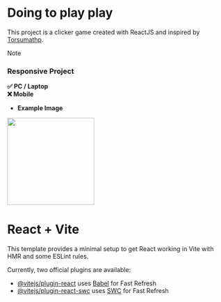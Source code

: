 # Doing to play play

This project is a clicker game created with ReactJS and inspired by [Torsumathp](https://github.com/Torsumathp/Doing_to_play_play).

> [!NOTE]
> ### Responsive Project
> 
> **✅ PC / Laptop** <br>
> **❌ Mobile**

- **Example Image**

<img src="https://github.com/Narngisa/DoingToPlayPlay/assets/100367855/f2013246-817d-44d8-926b-1dd9019ddf20" weight=300 height=200 />


# React + Vite

This template provides a minimal setup to get React working in Vite with HMR and some ESLint rules.

Currently, two official plugins are available:

- [@vitejs/plugin-react](https://github.com/vitejs/vite-plugin-react/blob/main/packages/plugin-react/README.md) uses [Babel](https://babeljs.io/) for Fast Refresh
- [@vitejs/plugin-react-swc](https://github.com/vitejs/vite-plugin-react-swc) uses [SWC](https://swc.rs/) for Fast Refresh
